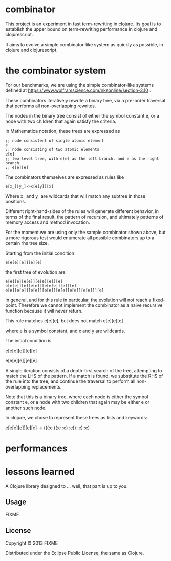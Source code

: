 # combinator

This project is an experiment in fast term-rewriting in clojure. Its goal is to establish the upper bound on term-rewriting performance in clojure and clojurescript.


It aims to evolve a simple combinator-like system as quickly as possible, in clojure and clojurescript.

# the combinator system

For our benchmarks, we are using the simple combinator-like systems defined at https://www.wolframscience.com/nksonline/section-3.10 .

These combinators iteratively rewrite a binary tree, via a pre-order traversal that performs all non-overlapping rewrites.

The nodes in the binary tree consist of either the symbol constant e, or a node with two children that again satisfy the criteria.

In Mathematica notation, these trees are expressed as

```
;; node consistent of single atomic element
e
;; node consisting of two atomic elements
e[e]
;; two-level tree, with e[e] as the left branch, and e as the right branch
;; e[e][e] 
```

The combinators themselves are expressed as rules like

```
e[x_][y_]->x[e[y]][x]
```

Where x_ and y_ are wildcards that will match any subtree in those positions. 

Different right-hand-sides of the rules will generate different behavior, in terms of the final result, the pattern of recursion, and ultimately patterns of memory access and method invocation.

For the moment we are using only the sample combinator shown above, but a more rigorous test would enumerate all possible combinators up to a certain rhs tree size.

Starting from the initial condition 

```
e[e[e][e]][e][e]
```

the first tree of evolution are

```
e[e][e][e[e]][e[e][e]][e]
e[e[e]][e][e[e]][e[e[e]][e]][e]
e[e][e[e]][e[e]][e[e]][e[e][e[e]][e[e]]][e]
```

In general, and for this rule in particular, the evolution will not reach a fixed-point. Therefore we cannot implement the combinator as a naive recursive function because it will never return.   


This rule matches e[e][e], but does not match e[e][e][e]
 
 
where e is a symbol constant, and x and y are wildcards. 

The initial condition is

e[e[e][e]][e][e]

e[e[e][e]][e][e]


A single iteration consists of a depth-first search of the tree, attempting to match the LHS of the pattern. If a match is found, we substitute the RHS of the rule into the tree, and continue the traversal to perform all non-overlapping replacements. 

Note that this is a binary tree, where each node is either the symbol constant e, or a node with two children that again may be either e or another such node.

In clojure, we chose to represent these trees as lists and keywords:

e[e[e][e]][e][e]
->
(((:e ((:e :e) :e)) :e) :e)



# performances

# lessons learned





A Clojure library designed to ... well, that part is up to you.

## Usage

FIXME

## License

Copyright © 2013 FIXME

Distributed under the Eclipse Public License, the same as Clojure.
